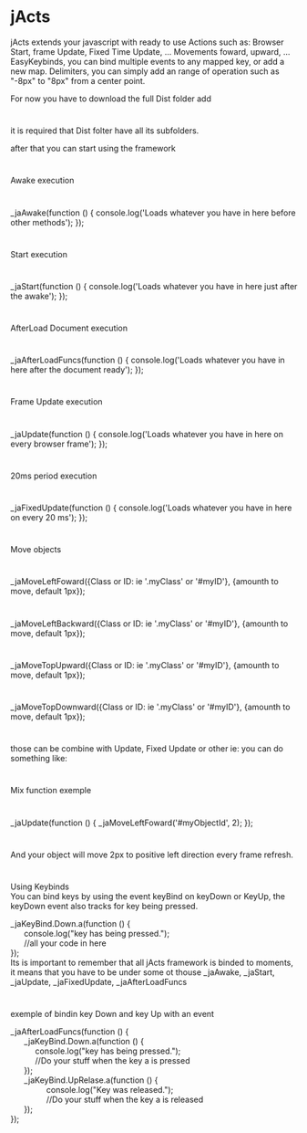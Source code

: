 # jActs
jActs extends your javascript with ready to use Actions such as: 
Browser Start, frame Update, Fixed Time Update, ...
Movements foward, upward, ...
EasyKeybinds, you can bind multiple events to any mapped key, or add a new map.
Delimiters, you can simply add an range of operation such as "-8px" to "8px" from a center point.

For now you have to download the full Dist folder
add
#
<script src='{yourPath}/Dist/jActs.js'></script>
#
it is required that Dist folter have all its subfolders.

after that you can start using the framework

#
Awake execution
#
_jaAwake(function () { 
    console.log('Loads whatever you have in here before other methods'); 
});
#
Start execution
#
_jaStart(function () { 
    console.log('Loads whatever you have in here just after the awake'); 
});
#
AfterLoad Document execution
#
_jaAfterLoadFuncs(function () { 
    console.log('Loads whatever you have in here after the document ready'); 
});
#
Frame Update execution
#
_jaUpdate(function () { 
    console.log('Loads whatever you have in here on every browser frame'); 
});
#
20ms period execution
#
_jaFixedUpdate(function () { 
    console.log('Loads whatever you have in here on every 20 ms'); 
});
#
Move objects
#
_jaMoveLeftFoward({Class or ID: ie '.myClass' or '#myID'}, {amounth to move, default 1px});
#
_jaMoveLeftBackward({Class or ID: ie '.myClass' or '#myID'}, {amounth to move, default 1px});
#
_jaMoveTopUpward({Class or ID: ie '.myClass' or '#myID'}, {amounth to move, default 1px});
#
_jaMoveTopDownward({Class or ID: ie '.myClass' or '#myID'}, {amounth to move, default 1px});
#

those can be combine with Update, Fixed Update or other ie:
you can do something like:
#
#
Mix function exemple
#
_jaUpdate(function () { 
        _jaMoveLeftFoward('#myObjectId', 2);
});
#
And your object will move 2px to positive left direction every frame refresh.
#
#
Using Keybinds  
You can bind keys by using the event keyBind on keyDown or KeyUp, the keyDown event also tracks for key being pressed.   
  
_jaKeyBind.Down.a(function () {  
&nbsp;&nbsp;&nbsp;&nbsp;&nbsp;	console.log("key <a> has being pressed.");  
&nbsp;&nbsp;&nbsp;&nbsp;&nbsp;	//all your code in here  
});  
Its is important to remember that all jActs framework is binded to moments, it means that you have to be under some ot thouse
_jaAwake, _jaStart, _jaUpdate, _jaFixedUpdate, _jaAfterLoadFuncs
#
exemple of bindin key Down and key Up with an event  
  
_jaAfterLoadFuncs(function () {  
&nbsp;&nbsp;&nbsp;&nbsp;&nbsp;	_jaKeyBind.Down.a(function () {  
&nbsp;&nbsp;&nbsp;&nbsp;&nbsp;&nbsp;&nbsp;&nbsp;&nbsp;&nbsp;		console.log("key <a> has being pressed.");  
&nbsp;&nbsp;&nbsp;&nbsp;&nbsp;&nbsp;&nbsp;&nbsp;&nbsp;&nbsp;		//Do your stuff when the key a is pressed  
&nbsp;&nbsp;&nbsp;&nbsp;&nbsp;	});  
&nbsp;&nbsp;&nbsp;&nbsp;&nbsp;	_jaKeyBind.UpRelase.a(function () {  
&nbsp;&nbsp;&nbsp;&nbsp;&nbsp;&nbsp;&nbsp;&nbsp;&nbsp;&nbsp;&nbsp;&nbsp;&nbsp;&nbsp;&nbsp;		console.log("Key <a> was released.");  
&nbsp;&nbsp;&nbsp;&nbsp;&nbsp;&nbsp;&nbsp;&nbsp;&nbsp;&nbsp;&nbsp;&nbsp;&nbsp;&nbsp;&nbsp;		//Do your stuff when the key a is released  
&nbsp;&nbsp;&nbsp;&nbsp;&nbsp;	});  
});  
#